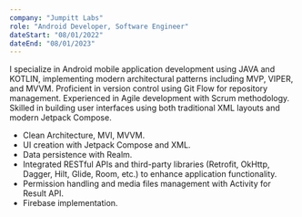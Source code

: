 ```yaml
---
company: "Jumpitt Labs"
role: "Android Developer, Software Engineer"
dateStart: "08/01/2022"
dateEnd: "08/01/2023"
---
```

I specialize in Android mobile application development using JAVA and KOTLIN, implementing modern architectural patterns including MVP, VIPER, and MVVM. Proficient in version control using Git Flow for repository management. Experienced in Agile development with Scrum methodology. Skilled in building user interfaces using both traditional XML layouts and modern Jetpack Compose.

* Clean Architecture, MVI, MVVM.
* UI creation with Jetpack Compose and XML.
* Data persistence with Realm.
* Integrated RESTful APIs and third-party libraries (Retrofit, OkHttp, Dagger, Hilt, Glide, Room, etc.) to enhance application functionality.
* Permission handling and media files management with Activity for Result API.
* Firebase implementation.

